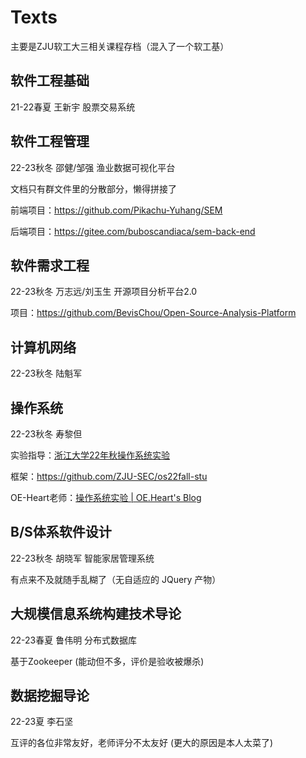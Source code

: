 # Texts
主要是ZJU软工大三相关课程存档（混入了一个软工基）

## 软件工程基础

21-22春夏  王新宇  股票交易系统

## 软件工程管理

22-23秋冬  邵健/邹强  渔业数据可视化平台

文档只有群文件里的分散部分，懒得拼接了

前端项目：https://github.com/Pikachu-Yuhang/SEM

后端项目：https://gitee.com/buboscandiaca/sem-back-end

## 软件需求工程

22-23秋冬  万志远/刘玉生  开源项目分析平台2.0

项目：https://github.com/BevisChou/Open-Source-Analysis-Platform

## 计算机网络

22-23秋冬  陆魁军

## 操作系统

22-23秋冬  寿黎但

实验指导：[浙江大学22年秋操作系统实验 ](https://zju-sec.github.io/os22fall-stu/)

框架：https://github.com/ZJU-SEC/os22fall-stu

OE-Heart老师：[操作系统实验 | OE.Heart's Blog ](https://oe-heart.github.io/categories/课程笔记/操作系统实验/)

## B/S体系软件设计

22-23秋冬 胡晓军 智能家居管理系统

有点来不及就随手乱糊了（无自适应的 JQuery 产物）

## 大规模信息系统构建技术导论

22-23春夏 鲁伟明 分布式数据库

基于Zookeeper (能动但不多，评价是验收被爆杀)

## 数据挖掘导论

22-23夏 李石坚

互评的各位非常友好，老师评分不太友好 (更大的原因是本人太菜了)